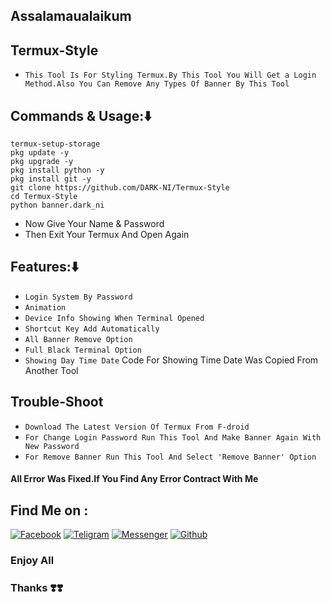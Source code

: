 
## Assalamaualaikum
## Termux-Style
* `This Tool Is For Styling Termux.By This Tool You Will Get a Login Method.Also You Can Remove Any Types Of Banner By This Tool`

## Commands & Usage:⬇️
````
termux-setup-storage
pkg update -y
pkg upgrade -y
pkg install python -y
pkg install git -y
git clone https://github.com/DARK-NI/Termux-Style
cd Termux-Style
python banner.dark_ni
````
* Now Give Your Name & Password
* Then Exit Your Termux And Open Again

## Features:⬇️

* `Login System By Password`
* `Animation`
* `Device Info Showing When Terminal Opened`
* `Shortcut Key Add Automatically`
* `All Banner Remove Option`
* `Full Black Terminal Option`
* `Showing Day Time Date`
Code For Showing Time Date Was Copied From Another Tool

## Trouble-Shoot
* `Download The Latest Version Of Termux From F-droid`
* `For Change Login Password Run This Tool And Make Banner Again With New Password`
* `For Remove Banner Run This Tool And Select 'Remove Banner' Option`

#### All Error Was Fixed.If You Find Any Error Contract With Me

## Find Me on :

[![Facebook](https://img.shields.io/badge/Facebook-green?style=for-the-badge&logo=facebook)](https://m.facebook.com/link.copy.koro.kno.babu)
[![Teligram](https://img.shields.io/badge/Chat-Teligram-blue?style=for-the-badge&logo=teligram)](https://m.me/md_nazmulislam)
[![Messenger](https://img.shields.io/badge/Chat-Msngr-blue?style=for-the-badge&logo=messenger)](https://m.me/link.copy.koro.kno.babu)
[![Github](https://img.shields.io/badge/Github-Github-143green?style=for-the-badge&logo=github)](https://github.com/DARK-NI)


### Enjoy All
### Thanks ❣️❣️
